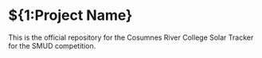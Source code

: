 # ${1:Project Name}

This is the official repository for the Cosumnes River College Solar Tracker for the SMUD competition.